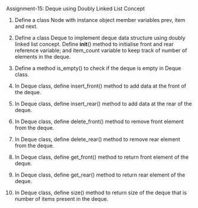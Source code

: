 
Assignment-15: Deque using Doubly Linked List Concept

1. Define a class Node with instance object member variables prev, item and next. 

2. Define a class Deque to implement deque data structure using doubly linked list concept. Define __init__() method to initialise front and rear reference variable; and item_count variable to keep track of number of elements in the deque.

3. Define a method is_empty() to check if the deque is empty in Deque class.

4. In Deque class, define insert_front() method to add data at the front of the deque.

5. In Deque class, define insert_rear() method to add data at the rear of the deque.

6. In Deque class, define delete_front() method to remove front element from the deque.

7. In Deque class, define delete_rear() method to remove rear element from the deque. 

8. In Deque class, define get_front() method to return front element of the deque.

9. In Deque class, define get_rear() method to return rear element of the deque.

10. In Deque class, define size() method to return size of the deque that is number of items present in the deque.